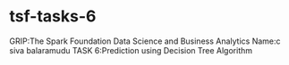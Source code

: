 # tsf-tasks-6
GRIP:The Spark Foundation  Data Science and Business Analytics  Name:c siva balaramudu  TASK 6:Prediction using Decision Tree Algorithm
